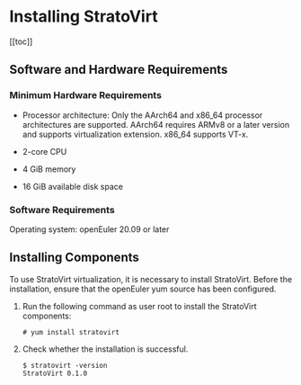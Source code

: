 # Installing StratoVirt

[[toc]]

## Software and Hardware Requirements

### Minimum Hardware Requirements

- Processor architecture: Only the AArch64 and x86_64 processor architectures are supported. AArch64 requires ARMv8 or a later version and supports virtualization extension. x86_64 supports VT-x.

- 2-core CPU
- 4 GiB memory
- 16 GiB available disk space

### Software Requirements

Operating system: openEuler 20.09 or later



## Installing Components

To use StratoVirt virtualization, it is necessary to install StratoVirt. Before the installation, ensure that the openEuler yum source has been configured.

1. Run the following command as user root to install the StratoVirt components:

   ```
   # yum install stratovirt
   ```


2. Check whether the installation is successful.

   ```
   $ stratovirt -version
   StratoVirt 0.1.0
   ```



